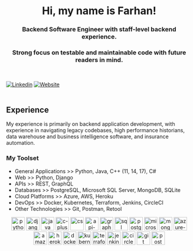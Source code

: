 <!--
**fsaresh/fsaresh** is a ✨ _special_ ✨ repository because its `README.md` (this file) appears on your GitHub profile.

Here are some ideas to get you started:

- 🔭 I’m currently working on ...
- 🌱 I’m currently learning ...
- 👯 I’m looking to collaborate on ...
- 🤔 I’m looking for help with ...
- 💬 Ask me about ...
- 📫 How to reach me: ...
- 😄 Pronouns: ...
- ⚡ Fun fact: ...

Note/credit: template borrowed from https://github.com/Caruso33/caruso33/blob/master/README.md?plain=1 via https://underdogio.notion.site/Prep-your-Github-presence-8fa122af57ad4cf283382a1ad2cfee28
-->

<h1 align="center">Hi, my name is Farhan! </h1>

<h3 align="center">Backend Software Engineer with staff-level backend experience.</h3>
<h3 align="center">Strong focus on testable and maintainable code with future readers in mind.</h3>

<div style="margin-top: 48px;" />

[![Linkedin](https://img.shields.io/badge/LinkedIn-0077B5?style=for-the-badge&logo=linkedin&logoColor=white)](https://www.linkedin.com/in/fsaresh/)
[![Website](https://img.shields.io/website?down_color=red&down_message=offline&style=for-the-badge&up_color=green&up_message=up&url=https%3A%2F%2Ffsaresh.com)](https://www.fsaresh.com)

<div style="margin-top: 48px;" />

## Experience
My experience is primarily on backend application development, with experience in navigating legacy codebases, high performance historians, data warehouse and business intelligence software, and insurance automation.

### My Toolset
- General Applications >> Python, Java, C++ (11, 14, 17), C#
- Web >> Python, Django
- APIs >> REST, GraphQL
- Databases >> PostgreSQL, Microsoft SQL Server, MongoDB, SQLite
- Cloud Platforms >> Azure, AWS, Heroku
- DevOps >> Docker, Kubernetes, Terraform, Jenkins, CircleCI
- Other Technologies >> Git, Postman, Retool

<p align="center">

  <img width="36" height="36" src="https://img.icons8.com/color/48/000000/python.png" alt="python"/> 
  <img width="36" height="36" src="https://img.icons8.com/color/48/000000/django.png" alt="django"/>
  <img width="36" height="36" src="https://img.icons8.com/color/48/000000/java-coffee-cup-logo--v1.png" alt="java"/>
  <img width="36" height="36" src="https://img.icons8.com/color/48/000000/c-plus-plus.png" alt="c-plus-plus"/>
  <img width="36" height="36" src="https://img.icons8.com/color/48/000000/cs.png" alt="cs"/>

  <img width="36" height="36" src="https://img.icons8.com/color/48/000000/api-settings.png" alt="api-settings"/>
  <img width="36" height="36" src="https://img.icons8.com/color/48/000000/graphql.png" alt="graphql"/> 
  
  <img width="36" height="36" src="https://img.icons8.com/color/48/000000/sql.png" alt="sql"/>
  <img width="36" height="36" src="https://img.icons8.com/color/48/000000/postgreesql.png" alt="postgreesql"/>
  <img width="36" height="36" src="https://img.icons8.com/color/48/000000/microsoft-sql-server.png" alt="microsoft-sql-server"/>
  <img width="36" height="36" src="https://img.icons8.com/color/48/000000/mongodb.png" alt="mongodb"/>

  <img width="36" height="36" src="https://img.icons8.com/color/48/000000/azure-1.png" alt="azure-1"/>
  <img width="36" height="36" src="https://img.icons8.com/color/48/000000/amazon-web-services.png" alt="amazon-web-services"/>
  <img width="36" height="36" src="https://img.icons8.com/color/48/000000/heroku.png" alt="heroku"/>
  
  <img width="36" height="36" src="https://img.icons8.com/color/48/000000/docker.png" alt="docker"/> 
  <img width="36" height="36" src="https://img.icons8.com/color/48/000000/kubernetes.png" alt="kubernetes"/> 
  <img width="36" height="36" src="https://img.icons8.com/color/48/000000/terraform.png" alt="terraform"/>
  <img width="36" height="36" src="https://img.icons8.com/color/48/000000/jenkins.png" alt="jenkins"/>
  <img width="36" height="36" src="https://img.icons8.com/color/48/000000/circleci.png" alt="circleci"/>

  <img width="36" height="36" src="https://img.icons8.com/color/48/000000/git.png" alt="git"/>
  <img width="36" height="36" src="https://img.icons8.com/dusk/48/000000/postman-api.png" alt="postman-api"/>
  
</p>
